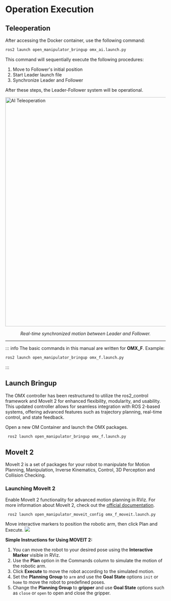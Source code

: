 # Operation Execution

## Teleoperation
After accessing the Docker container, use the following command:
```bash
ros2 launch open_manipulator_bringup omx_ai.launch.py
```
This command will sequentially execute the following procedures:
1. Move to Follower's initial position
2. Start Leader launch file
3. Synchronize Leader and Follower

After these steps, the Leader-Follower system will be operational.

<img src="/quick_start_guide/omx/ai_teleop.gif" alt="AI Teleoperation" style="display:block;margin:0 auto;max-width:100%;width:720px;" />
<p style="text-align: center;"><em>Real-time synchronized motion between Leader and Follower.</em></p>


---
::: info
The basic commands in this manual are written for **OMX_F**.
Example:
```bash
ros2 launch open_manipulator_bringup omx_f.launch.py
```
:::

## Launch Bringup
The OMX controller has been restructured to utilize the ros2_control framework and MoveIt 2 for enhanced flexibility, modularity, and usability. This updated controller allows for seamless integration with ROS 2-based systems, offering advanced features such as trajectory planning, real-time control, and state feedback.

Open a new OM Container and launch the OMX packages.

```bash
 ros2 launch open_manipulator_bringup omx_f.launch.py
```

## MoveIt 2
MoveIt 2 is a set of packages for your robot to manipulate for Motion Planning, Manipulation, Inverse Kinematics, Control, 3D Perception and Collision Checking.

### Launching MoveIt 2
Enable MoveIt 2 functionality for advanced motion planning in RViz.
For more information about MoveIt 2, check out the [official documentation](https://moveit.picknik.ai/main/doc/how_to_guides/how_to_guides.html).
```bash
 ros2 launch open_manipulator_moveit_config omx_f_moveit.launch.py
```
Move interactive markers to position the robotic arm, then click Plan and Execute.
![](/quick_start_guide/omx/moveit2_core.png)

**Simple Instructions for Using MOVEIT 2:**
1. You can move the robot to your desired pose using the **Interactive Marker** visible in RViz.
2. Use the **Plan** option in the Commands column to simulate the motion of the robotic arm.
3. Click **Execute** to move the robot according to the simulated motion.
4. Set the **Planning Group** to `arm` and use the **Goal State** options `init` or `home` to move the robot to predefined poses.
5. Change the **Planning Group** to **gripper** and use **Goal State** options such as `close` or `open` to open and close the gripper.
